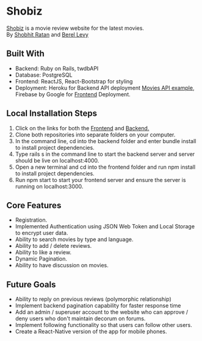 <h1>Shobiz</h1>
<a href="https://shobiz.web.app/">Shobiz</a> is a movie review website for the latest movies. <br> 
By <a href="https://github.com/ShobhitRatan">Shobhit Ratan</a> and <a href="https://github.com/berellevy">Berel Levy</a>
<h2>Built With</h2>
<ul>
  <li>Backend: Ruby on Rails, twdbAPI</li>
  <li>Database: PostgreSQL</li>
  <li>Frontend: ReactJS, React-Bootstrap for styling</li>
  <li>Deployment: Heroku for Backend API deployment <a href="https://shobiz-backend.herokuapp.com/movies">Movies API example</a>, 
    Firebase by Google for <a href="https://shobiz.web.app/">Frontend</a> Deployment.</li>
</ul>
<h2>Local Installation Steps</h2>
<ol>
    <li>Click on the links for both the <a href="https://github.com/ShobhitRatan/shobiz-frontend">Frontend</a> 
    and <a href="https://github.com/ShobhitRatan/shobiz-backend">Backend.</a></li>  
    <li>Clone both repositories into separate folders on your computer.</li>
    <li>In the command line, cd into the backend folder and enter bundle install to install project dependencies.</li>
    <li>Type rails s in the command line to start the backend server and server should be live on localhost:4000.</li>
    <li>Open a new terminal and cd into the frontend folder and run npm install to install project dependencies.</li>
    <li>Run npm start to start your frontend server and ensure the server is running on localhost:3000.</li>
</ol>
<h2>Core Features</h2>
<ul>
  <li>Registration.</li>
  <li>Implemented Authentication using JSON Web Token and Local Storage to encrypt user data.</li>
  <li>Ability to search movies by type and language.</li>
  <li>Ability to add / delete reviews.</li>
  <li>Ability to like a review.</li> 
  <li>Dynamic Pagination.</li>
  <li>Ability to have discussion on movies.</li>
</ul>
<h2>Future Goals</h2>
<ul>
  <li>Ability to reply on previous reviews (polymorphic relationship)</li>
  <li>Implement backend pagination capability for faster response time</li>
  <li>Add an admin / superuser account to the website who can approve / deny users who don't maintain decorum on forums.</li>
  <li>Implement following functionality so that users can follow other users.</li>
  <li>Create a React-Native version of the app for mobile phones.</li>
</ul>
